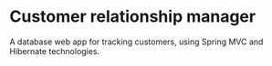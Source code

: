 # Customer relationship manager
A database web app for tracking customers, using Spring MVC and Hibernate technologies.

